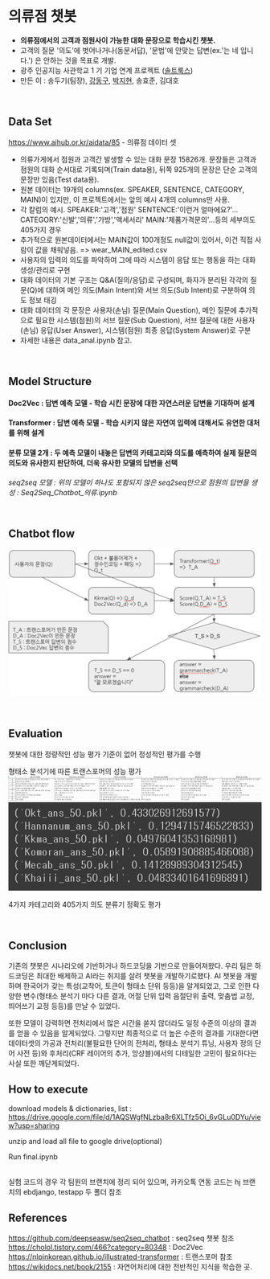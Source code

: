 # 의류점 챗봇

- **의류점에서의 고객과 점원사이 가능한 대화 문장으로 학습시킨 챗봇.**
- 고객의 질문 '의도'에 벗어나거나(동문서답), '문법'에 안맞는 답변(ex.'는 네 입니다.') 은 안하는 것을 목표로 개발.
- 광주 인공지능 사관학교 1 기 기업 연계 프로젝트 ([솔트룩스](http://saltlux.com/index.do))
- 만든 이 : 송두기(팀장), [강동구](https://github.com/HERIUN), [박지현](https://github.com/JooEHyeon), 송효준, 김대호

<br/>

## Data Set

https://www.aihub.or.kr/aidata/85 - 의류점 데이터 셋

- 의류가게에서 점원과 고객간 발생할 수 있는 대화 문장 15826개. 문장들은 고객과 점원의 대화 순서대로 기록되며(Train data용), 뒤쪽 925개의 문장은 단순 고객의 문장만 있음(Test data용).
- 원본 데이터는 19개의 columns(ex. SPEAKER, SENTENCE, CATEGORY, MAIN)이 있지만, 이 프로젝트에서는 앞의 예시 4개의 columns만 사용.
- 각 칼럼의 예시. SPEAKER:'고객','점원'   SENTENCE:'이런거 얼마에요?'...   CATEGORY:'신발','의류','가방','액세서리'    MAIN:'제품가격문의'...등의 세부의도 405가지 경우
- 추가적으로 원본데이터에서는 MAIN값이 100개정도 null값이 있어서, 이건 직접 사람이 값을 채워넣음. => wear_MAIN_edited.csv
- 사용자의 입력의 의도를 파악하여 그에 따라 시스템이 응답 또는 행동을 하는 대화 생성/관리로 구현
- 대화 데이터의 기본 구조는 Q&A(질의/응답)로 구성되며, 화자가 분리된 각각의 질문(Q)에 대하여 메인 의도(Main Intent)와 서브 의도(Sub Intent)로 구분하여 의도 정보 태깅
- 대화 데이터의 각 문장은 사용자(손님) 질문(Main Question), 메인 질문에 추가적으로 필요한 시스템(점원)의 서브 질문(Sub Question), 서브 질문에 대한 사용자(손님) 응답(User Answer), 시스템(점원) 최종 응답(System Answer)로 구분
- 자세한 내용은 data_anal.ipynb 참고.

<br/>

## Model Structure

#### Doc2Vec : 답변 예측 모델 - 학습 시킨 문장에 대한 자연스러운 답변을 기대하며 설계
#### Transformer : 답변 예측 모델 - 학습 시키지 않은 자연여 입력에 대해서도 유연한 대처를 위해 설계
#### 분류 모델 2개 : 두 예측 모델이 내놓은 답변의 카테고리와 의도를 예측하여 실제 질문의 의도와 유사한지 판단하여, 더욱 유사한 모델의 답변을 선택

*seq2seq 모델 : 위의 모델이 하나도 포함되지 않은 seq2seq만으로 점원의 답변을 생성 : Seq2Seq_Chatbot_의류.ipynb*

<br/>

## Chatbot flow

![chatbot_flow](./img_src/Chatbot_Flow.png)

<br/>


## Evaluation

챗봇에 대한 정량적인 성능 평가 기준이 없어 정성적인 평가를 수행



형태소 분석기에 따른 트랜스포머의 성능 평가
![result](./img_src/result.png)
![score](./img_src/score.png)


4가지 카테고리와 405가지 의도 분류기 정확도 평가

<br/>

## Conclusion
기존의 챗봇은 시나리오에 기반하거나 하드코딩을 기반으로 만들어져왔다. 우리 팀은 하드코딩은 최대한 배제하고  AI라는 취지를 살려 챗봇을 개발하기로했다. 
AI 챗봇을 개발하며 한국어가 갖는 특성(교착어, 토큰이 형태소 단위 등등)을 알게되었고, 그로 인한 다양한 변수(형태소 분석기 마다 다른 결과, 어절 단위 입력 음절단위 출력, 맞춤법 교정, 띄어쓰기 교정 등등)를 만날 수 있었다.

또한 모델이 강력하면 전처리에서 많은 시간을 쏟지 않더라도 일정 수준의 이상의 결과를 얻을 수 있음을 알게되었다. 그렇지만 최종적으로 더 높은 수준의 결과를 기대한다면 데이터셋의 가공과 전처리(불필요한 단어의 전처리, 형태소 분석기 튜닝, 사용자 정의 단어 사전 등)와 후처리(CRF 레이어의 추가, 앙상블)에서의 디테일한 고민이 필요하다는 사실 또한 깨닫게되었다.



## How to execute
download models & dictionaries, list : https://drive.google.com/file/d/1AQSWgfNLzba8r6XLTfz5Oi_6vGLu0DYu/view?usp=sharing

unzip and load all file to google drive(optional)

Run final.ipynb

<br/>
실험 코드의 경우 각 팀원의 브랜치에 정리 되어 있으며, 카카오톡 연동 코드는 hj 브랜치의 ebdjango, testapp 두 폴더 참조

## References

https://github.com/deepseasw/seq2seq_chatbot : seq2seq 챗봇 참조  
https://cholol.tistory.com/466?category=80348 : Doc2Vec   
https://nlpinkorean.github.io/illustrated-transformer : 트랜스포머 참조  
https://wikidocs.net/book/2155 : 자연어처리에 대한 전반적인 지식을 학습한 곳.  

